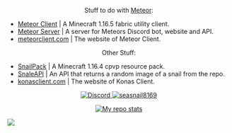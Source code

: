 <p align="center">
  Stuff to do with <a href="https://github.com/MeteorDevelopment">Meteor</a>: <br>
  <ul>
    <li><a href="https://github.com/MeteorDevelopment/meteor-client">Meteor Client</a> | A Minecraft 1.16.5 fabric utility client.</li>
    <li><a href="https://github.com/MeteorDevelopment/meteor-server">Meteor Server</a> | A server for Meteors Discord bot, website and API.</li>
    <li><a href="https://meteorclient.com">meteorclient.com</a> | The website of Meteor Client.</li>
  </ul>
</p>

<p align="center">
  Other Stuff:<br>
  <ul>
    <li><a href="https://github.com/seasnail8169/SnailPack">SnailPack</a> | A Minecraft 1.16.4 cpvp resource pack.</li>
    <li><a href="https://github.com/seasnail8169/seasnail8169">SnaleAPI</a> | An API that returns a random image of a snail from the repo.</li>
        <li><a href="https://konasclient.com">konasclient.com</a> | The website of Konas Client.</li>
  </ul>
</p>

<p align="center">
  <a href="https://discord.com/invite/Pta3APY"><img alt="Discord" src="https://img.shields.io/badge/Discord-seasnail's shell-blue?style=flat-square&logo=discord"/>
   <img src="https://komarev.com/ghpvc/?username=seasnail8169" alt="seasnail8169"/>
</p>

<p align="center">
<img alt="My repo stats" src="https://github-readme-stats.vercel.app/api?username=seasnail8169&show_icons=true&theme=radical">
</p>

![](https://hit.yhype.me/github/profile?user_id=17166139)

